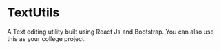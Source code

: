 # TextUtils
 A Text editing utility built using React Js and Bootstrap. You can also use this as your college project.
